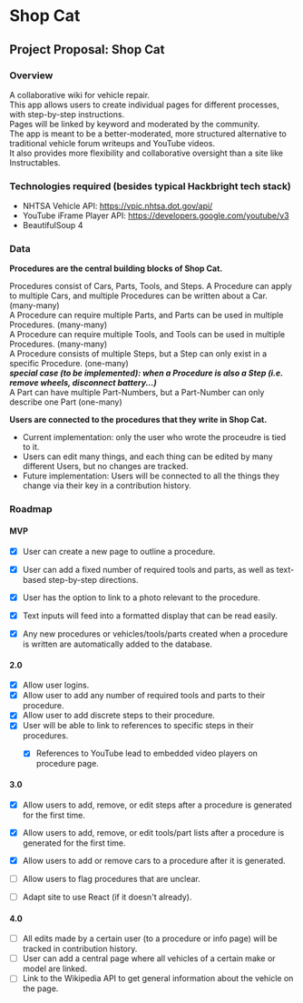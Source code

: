 # Shop Cat

## Project Proposal: Shop Cat

### Overview

A collaborative wiki for vehicle repair.<br>
This app allows users to create individual pages for different processes, with step-by-step instructions.<br>
Pages will be linked by keyword and moderated by the community.<br>
The app is meant to be a better-moderated, more structured alternative to traditional vehicle forum writeups and YouTube videos.<br>
It also provides more flexibility and collaborative oversight than a site like Instructables.

### Technologies required (besides typical Hackbright tech stack)

- NHTSA Vehicle API: https://vpic.nhtsa.dot.gov/api/
- YouTube iFrame Player API: https://developers.google.com/youtube/v3
- BeautifulSoup 4

### Data

**Procedures are the central building blocks of Shop Cat.**

Procedures consist of Cars, Parts, Tools, and Steps.
A Procedure can apply to multiple Cars, and multiple Procedures can be written about a Car. (many-many)  
A Procedure can require multiple Parts, and Parts can be used in multiple Procedures. (many-many)  
A Procedure can require multiple Tools, and Tools can be used in multiple Procedures. (many-many)  
A Procedure consists of multiple Steps, but a Step can only exist in a specific Procedure. (one-many)  
	***special case (to be implemented): when a Procedure is also a Step (i.e. remove wheels, disconnect battery...)***  
A Part can have multiple Part-Numbers, but a Part-Number can only describe one Part (one-many)

**Users are connected to the procedures that they write in Shop Cat.**   
- Current implementation: only the user who wrote the proceudre is tied to it.
- Users can edit many things, and each thing can be edited by many different Users, but no changes are tracked.
- Future implementation: Users will be connected to all the things they change via their key in a contribution history.

### Roadmap

#### MVP

- [x] User can create a new page to outline a procedure.
- [x] User can add a fixed number of required tools and parts, as well as text-based step-by-step directions.
- [x] User has the option to link to a photo relevant to the procedure.
- [x] Text inputs will feed into a formatted display that can be read easily. 
- [x] Any new procedures or vehicles/tools/parts created when a procedure is written are automatically added to the database. 


#### 2.0

- [x] Allow user logins.
- [x] Allow user to add any number of required tools and parts to their procedure.
- [x] Allow user to add discrete steps to their procedure.
- [x] User will be able to link to references to specific steps in their procedures.
    - [x] References to YouTube lead to embedded video players on procedure page.


#### 3.0

- [x] Allow users to add, remove, or edit steps after a procedure is generated for the first time.
- [x] Allow users to add, remove, or edit tools/part lists after a procedure is generated for the first time.
- [x] Allow users to add or remove cars to a procedure after it is generated.
- [ ] Allow users to flag procedures that are unclear.
- [ ] Adapt site to use React (if it doesn't already).


#### 4.0

- [ ] All edits made by a certain user (to a procedure or info page) will be tracked in contribution history.
- [ ] User can add a central page where all vehicles of a certain make or model are linked.
- [ ] Link to the Wikipedia API to get general information about the vehicle on the page.
